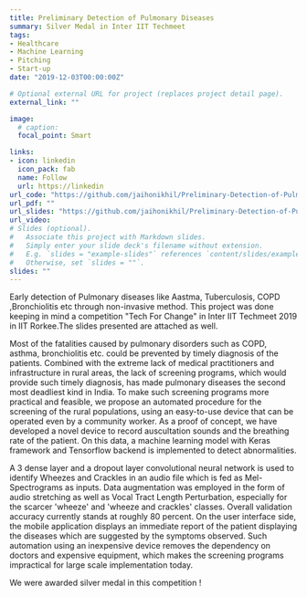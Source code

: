 ```yaml
---
title: Preliminary Detection of Pulmonary Diseases 
summary: Silver Medal in Inter IIT Techmeet
tags:
- Healthcare
- Machine Learning
- Pitching
- Start-up
date: "2019-12-03T00:00:00Z"

# Optional external URL for project (replaces project detail page).
external_link: ""

image:
  # caption: 
  focal_point: Smart

links:
- icon: linkedin
  icon_pack: fab
  name: Follow
  url: https://linkedin
url_code: "https://github.com/jaihonikhil/Preliminary-Detection-of-Pulmonary-Diseases"
url_pdf: ""
url_slides: "https://github.com/jaihonikhil/Preliminary-Detection-of-Pulmonary-Diseases/blob/master/TFC%20Presentation.pptx"
url_video: 
# Slides (optional).
#   Associate this project with Markdown slides.
#   Simply enter your slide deck's filename without extension.
#   E.g. `slides = "example-slides"` references `content/slides/example-slides.md`.
#   Otherwise, set `slides = ""`.
slides: ""
---
```

Early detection of Pulmonary diseases like Aastma, Tuberculosis, COPD ,Bronchiolitis etc through non-invasive method. This project was done keeping in mind a competition "Tech For Change" in Inter IIT Techmeet 2019 in IIT Rorkee.The slides presented are attached as well.

Most of the fatalities caused by pulmonary disorders such as COPD, asthma, bronchiolitis etc. could be prevented by timely diagnosis of the patients. Combined with the extreme lack of medical practitioners and infrastructure in rural areas, the lack of screening programs, which would provide such timely diagnosis, has made pulmonary diseases the second most deadliest kind in India. To make such screening programs more practical and feasible, we propose an automated procedure for the screening of the rural populations, using an easy-to-use device that can be operated even by a community worker. As a proof of concept, we have developed a novel device to record auscultation sounds and the breathing rate of the patient. On this data, a machine learning model with Keras framework and Tensorflow backend is implemented to detect abnormalities.

 A 3 dense layer and a dropout layer convolutional neural network is used to identify Wheezes and Crackles in an audio file which is fed as Mel-Spectrograms as inputs. Data augmentation was employed in the form of audio stretching as well as Vocal Tract Length Perturbation, especially for the scarcer 'wheeze' and 'wheeze and crackles' classes. Overall validation accuracy currently stands at roughly 80 percent. On the user interface side, the mobile application displays an immediate report of the patient displaying the diseases which are suggested by the symptoms observed. Such automation using an inexpensive device removes the dependency on doctors and expensive equipment, which makes the screening programs impractical for large scale implementation today. 

We were awarded silver medal in this competition !